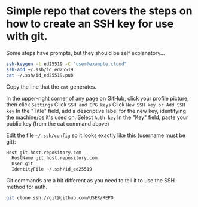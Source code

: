 # Simple repo that covers the steps on how to create an SSH key for use with git.

Some steps have prompts, but they should be self explanatory...

```bash
ssh-keygen -t ed25519 -C "user@example.cloud"
ssh-add ~/.ssh/id_ed25519
cat ~/.ssh/id_ed25519.pub
```
Copy the line that the `cat` generates.

In the upper-right corner of any page on GitHub, click your profile picture, then click `Settings`
Click `SSH and GPG keys`
Click `New SSH key or Add SSH key`
In the "Title" field, add a descriptive label for the new key, identifying the machine/os it's used on.
Select `Auth key`
In the "Key" field, paste your public key (from the cat command above)

Edit the file `~/.ssh/config` so it looks exactly like this (username must be git):
```bash
Host git.host.repository.com
  HostName git.host.repository.com
  User git
  IdentityFile ~/.ssh/id_ed25519
```

Git commands are a bit different as you need to tell it to use the SSH method for auth.
```bash
git clone ssh://git@github.com/USER/REPO
```
